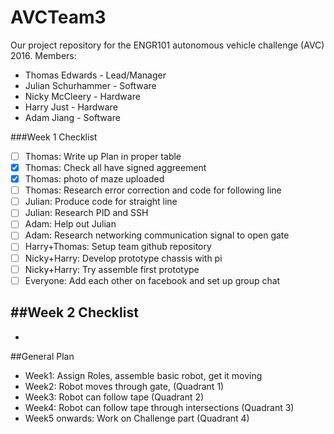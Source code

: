 # AVCTeam3
Our project repository for the ENGR101 autonomous vehicle challenge (AVC) 2016.
Members:
- Thomas Edwards - Lead/Manager
- Julian Schurhammer - Software
- Nicky McCleery - Hardware 
- Harry Just - Hardware
- Adam Jiang - Software


###Week 1 Checklist
- [ ] Thomas: Write up Plan in proper table
- [x] Thomas: Check all have signed aggreement 
- [x] Thomas: photo of maze uploaded
- [ ] Thomas: Research error correction and code for following line
- [ ] Julian: Produce code for straight line
- [ ] Julian: Research PID and SSH
- [ ] Adam: Help out Julian 
- [ ] Adam: Research networking communication signal to open gate
- [ ] Harry+Thomas: Setup team github repository
- [ ] Nicky+Harry: Develop prototype chassis with pi
- [ ] Nicky+Harry: Try assemble first prototype
- [ ] Everyone: Add each other on facebook and set up group chat

##Week 2 Checklist
-
-


##General Plan
 - Week1: Assign Roles, assemble basic robot, get it moving
 - Week2: Robot moves through gate, (Quadrant 1)
 - Week3: Robot can follow tape (Quadrant 2)
 - Week4: Robot can follow tape through intersections (Quadrant 3)
 - Week5 onwards: Work on Challenge part (Quadrant 4)
